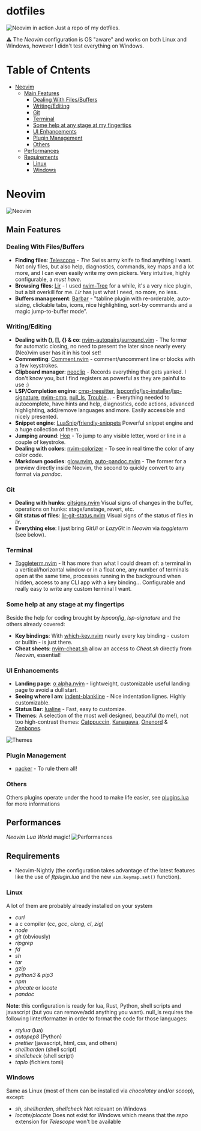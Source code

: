 # dotfiles

![Neovim in action](./imgs/title.png?raw=true)
Just a repo of my dotfiles.

:warning: The _Neovim_ configuration is OS "aware" and works on both Linux and Windows, however I didn't test everything on Windows.

# Table of Cntents

- [Neovim](#neovim)
  - [Main Features](#main-features)
    - [Dealing With Files/Buffers](#dealing-with-filesbuffers)
    - [Writing/Editing](#writingediting)
    - [Git](#git)
    - [Terminal](#terminal)
    - [Some help at any stage at my fingertips](#some-help-at-any-stage-at-my-fingertips)
    - [UI Enhancements](#ui-enhancements)
    - [Plugin Management](#plugin-management)
    - [Others](#others)
  - [Performances](#performances)
  - [Requirements](#requirements)
    - [Linux](#linux)
    - [Windows](#windows)

# Neovim

![Neovim](imgs/landing.png?raw=true)

## Main Features

### Dealing With Files/Buffers

- **Finding files**: [Telescope](https://github.com/nvim-telescope/telescope.nvim) - _The_ Swiss army knife to find anything I want. Not only files, but also help, diagnostics, commands, key maps and a lot more, and I can even easily write my own pickers. Very intuitive, highly configurable, a _must have_.
- **Browsing files**: [Lir](https://github.com/tamago324/lir.nvim) - I used [nvim-Tree](https://github.com/kyazdani42/nvim-tree.lua) for a while, it's a very nice plugin, but a bit overkill for me. _Lir_ has just what I need, no more, no less.
- **Buffers management**: [Barbar](https://github.com/romgrk/barbar.nvim) - "tabline plugin with re-orderable, auto-sizing, clickable tabs, icons, nice highlighting, sort-by commands and a magic jump-to-buffer mode".

### Writing/Editing

- **Dealing with (), [], {} & co**: [nvim-autopairs](https://github.com/windwp/nvim-autopairs)/[surround.vim](https://github.com/tpope/vim-surround) - The former for automatic closing, no need to present the later since nearly every (Neo)vim user has it in his tool set!
- **Commenting**: [Comment.nvim](https://github.com/numToStr/Comment.nvim) - comment/uncomment line or blocks with a few keystrokes.
- **Clipboard manager**: [neoclip](https://github.com/AckslD/nvim-neoclip.lua) - Records everything that gets yanked. I don't know you, but I find registers as powerful as they are painful to use :)
- **LSP/Completion engine**: [cmp-treesitter,](https://github.com/ray-x/cmp-treesitter) [lspconfig](https://github.com/neovim/nvim-lspconfig)/[lsp-installer](https://github.com/williamboman/nvim-lsp-installer/)/[lsp-signature](https://github.com/ray-x/lsp_signature.nvim), [nvim-cmp](https://github.com/hrsh7th/nvim-cmp), [null_ls](https://github.com/jose-elias-alvarez/null-ls.nvim), [Trouble](https://github.com/folke/trouble.nvim)... - Everything needed to autocomplete, have hints and help, diagnostics, code actions, advanced highlighting, add/remove languages and more. Easily accessible and nicely presented.
- **Snippet engine**: [LuaSnip](https://github.com/L3MON4D3/LuaSnip)/[friendly-snippets](https://github.com/rafamadriz/friendly-snippets) Powerful snippet engine and a huge collection of them.
- **Jumping around**: [Hop](https://github.com/phaazon/hop.nvim) - To jump to any visible letter, word or line in a couple of keystroke.
- **Dealing with colors**: [nvim-colorizer](https://github.com/norcalli/nvim-colorizer.lua) - To see in real time the color of any color code.
- **Markdown goodies**: [glow.nvim](https://github.com/ellisonleao/glow.nvim), [auto-pandoc.nvim](https://github.com/jghauser/auto-pandoc.nvim) - The former for a preview directly inside Neovim, the second to quickly convert to any format via _pandoc_.

### Git

- **Dealing with hunks**: [gitsigns.nvim](https://github.com/lewis6991/gitsigns.nvim) Visual signs of changes in the buffer, operations on hunks: stage/unstage, revert, etc.
- **Git status of files**: [lir-git-status.nvim](https://github.com/tamago324/lir-git-status.nvim) Visual signs of the status of files in _lir_.
- **Everything else**: I just bring _GitUi_ or _LazyGit_ in _Neovim_ via _toggleterm_ (see below).

### Terminal

- [Toggleterm.nvim](https://github.com/akinsho/toggleterm.nvim) - It has more than what I could dream of: a terminal in a vertical/horizontal window or in a float one, any number of terminals open at the same time, processes running in the background when hidden, access to any CLI app with a key binding... Configurable and really easy to write any custom terminal I want.

### Some help at any stage at my fingertips

Beside the help for coding brought by _lspconfig_, _lsp-signature_ and the others already covered:

- **Key bindings**: With [which-key.nvim](https://github.com/folke/which-key.nvim) nearly every key binding - custom or builtin - is just there.
- **Cheat sheets**: [nvim-cheat.sh](https://github.com/RishabhRD/nvim-cheat.sh) allow an access to _Cheat.sh_ directly from _Neovim_, essential!

### UI Enhancements

- **Landing page**: [α alpha.nvim](https://github.com/goolord/alpha-nvim) - lightweight, customizable useful landing page to avoid a dull start.
- **Seeing where I am**: [indent-blankline](https://github.com/lukas-reineke/indent-blankline.nvim) - Nice indentation lignes. Highly customizable.
- **Status Bar**: [lualine](https://github.com/nvim-lualine/lualine.nvim) - Fast, easy to customize.
- **Themes**: A selection of the most well designed, beautiful (to me!), not too high-contrast themes: [Catppuccin](https://github.com/catppuccin/catppuccin), [Kanagawa](https://github.com/rebelot/kanagawa.nvim), [Onenord](https://github.com/rmehri01/onenord.nvim) & [Zenbones](https://github.com/mcchrish/zenbones.nvim).

![Themes](./imgs/themes.png?raw=true)

### Plugin Management

- [packer](https://github.com/wbthomason/packer.nvim) - To rule them all!

### Others

Others plugins operate under the hood to make life easier, see [plugins.lua](./neovim/.config/nvim/lua/plugins.lua) for more informations

## Performances

_Neovim Lua World_ magic!
![Performances](./imgs/performances.png?raw=true)

## Requirements

- Neovim-Nightly (the configuration takes advantage of the latest features like the use of _ftplugin.lua_ and the new `vim.keymap.set()` function).

### Linux

A lot of them are probably already installed on your system

- _curl_
- a c compiler (_cc_, _gcc_, _clang_, _cl_, _zig_)
- _node_
- _git_ (obviously)
- _ripgrep_
- _fd_
- _sh_
- _tar_
- _gzip_
- _python3_ & _pip3_
- _npm_
- _plocate_ or _locate_
- _pandoc_

**Note**: this configuration is ready for lua, Rust, Python, shell scripts and javascript (but you can remove/add anything you want).
null_ls requires the following linter/formatter in order to format the code for those languages:

- _stylua_ (lua)
- _autopep8_ (Python)
- _prettier_ (javascript, html, css, and others)
- _shellharden_ (shell script)
- _shellcheck_ (shell script)
- _taplo_ (fichiers toml)

### Windows

Same as Linux (most of them can be installed via _chocolatey_ and/or _scoop_), except:

- _sh_, _shellharden_, _shellcheck_ Not relevant on Windows
- _locate/plocate_ Does not exist for Windows which means that the _repo_ extension for _Telescope_ won't be available
